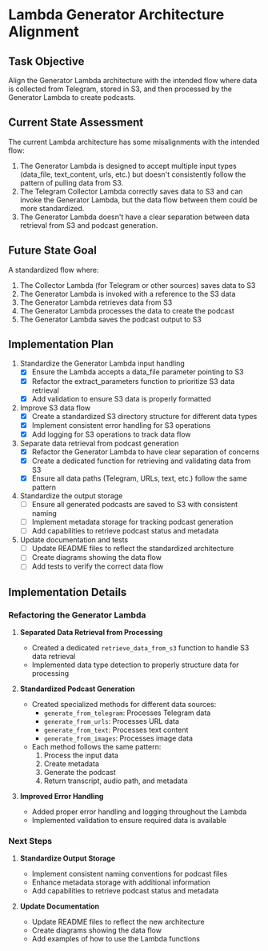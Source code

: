 # Lambda Generator Architecture Alignment

## Task Objective
Align the Generator Lambda architecture with the intended flow where data is collected from Telegram, stored in S3, and then processed by the Generator Lambda to create podcasts.

## Current State Assessment
The current Lambda architecture has some misalignments with the intended flow:

1. The Generator Lambda is designed to accept multiple input types (data_file, text_content, urls, etc.) but doesn't consistently follow the pattern of pulling data from S3.
2. The Telegram Collector Lambda correctly saves data to S3 and can invoke the Generator Lambda, but the data flow between them could be more standardized.
3. The Generator Lambda doesn't have a clear separation between data retrieval from S3 and podcast generation.

## Future State Goal
A standardized flow where:
1. The Collector Lambda (for Telegram or other sources) saves data to S3
2. The Generator Lambda is invoked with a reference to the S3 data
3. The Generator Lambda retrieves data from S3
4. The Generator Lambda processes the data to create the podcast
5. The Generator Lambda saves the podcast output to S3

## Implementation Plan

1. Standardize the Generator Lambda input handling
   - [x] Ensure the Lambda accepts a data_file parameter pointing to S3
   - [x] Refactor the extract_parameters function to prioritize S3 data retrieval
   - [x] Add validation to ensure S3 data is properly formatted

2. Improve S3 data flow
   - [x] Create a standardized S3 directory structure for different data types
   - [x] Implement consistent error handling for S3 operations
   - [x] Add logging for S3 operations to track data flow

3. Separate data retrieval from podcast generation
   - [x] Refactor the Generator Lambda to have clear separation of concerns
   - [x] Create a dedicated function for retrieving and validating data from S3
   - [x] Ensure all data paths (Telegram, URLs, text, etc.) follow the same pattern

4. Standardize the output storage
   - [ ] Ensure all generated podcasts are saved to S3 with consistent naming
   - [ ] Implement metadata storage for tracking podcast generation
   - [ ] Add capabilities to retrieve podcast status and metadata

5. Update documentation and tests
   - [ ] Update README files to reflect the standardized architecture
   - [ ] Create diagrams showing the data flow
   - [ ] Add tests to verify the correct data flow

## Implementation Details

### Refactoring the Generator Lambda

1. **Separated Data Retrieval from Processing**
   - Created a dedicated `retrieve_data_from_s3` function to handle S3 data retrieval
   - Implemented data type detection to properly structure data for processing

2. **Standardized Podcast Generation**
   - Created specialized methods for different data sources:
     - `generate_from_telegram`: Processes Telegram data
     - `generate_from_urls`: Processes URL data
     - `generate_from_text`: Processes text content
     - `generate_from_images`: Processes image data
   - Each method follows the same pattern:
     1. Process the input data
     2. Create metadata
     3. Generate the podcast
     4. Return transcript, audio path, and metadata

3. **Improved Error Handling**
   - Added proper error handling and logging throughout the Lambda
   - Implemented validation to ensure required data is available

### Next Steps

1. **Standardize Output Storage**
   - Implement consistent naming conventions for podcast files
   - Enhance metadata storage with additional information
   - Add capabilities to retrieve podcast status and metadata

2. **Update Documentation**
   - Update README files to reflect the new architecture
   - Create diagrams showing the data flow
   - Add examples of how to use the Lambda functions 